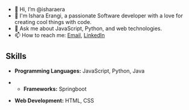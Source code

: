 - 👋 Hi, I’m @isharaera
- 👀 I'm Ishara Erangi, a passionate Software developer with a love for creating cool things with code.
- 🌱 Ask me about JavaScript, Python, and web technologies.
- 📫 How to reach me: [Email](ishara97jayalath@gmail.com), [LinkedIn](https://www.linkedin.com/in/ishara-jayalath-1a6611188/)


## Skills

- **Programming Languages:** JavaScript, Python, Java
- - **Frameworks:** Springboot

- **Web Development:** HTML, CSS
